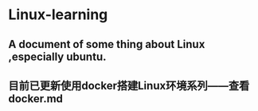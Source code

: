 # Linux-learning
## A document of some thing about Linux ,especially ubuntu.
## 目前已更新使用docker搭建Linux环境系列——查看docker.md
